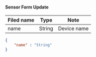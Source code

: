 #### Sensor Form Update

Filed name | Type | Note
------------ | ------------- | -------------
name | String | Device name

```json
{
    "name" : "String"
}

```